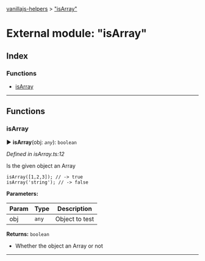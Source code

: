 [vanillajs-helpers](../README.md) > ["isArray"](../modules/_isarray_.md)



# External module: "isArray"

## Index

### Functions

* [isArray](_isarray_.md#isarray)



---
## Functions
<a id="isarray"></a>

###  isArray

► **isArray**(obj: *`any`*): `boolean`



*Defined in isArray.ts:12*



Is the given object an Array

    isArray([1,2,3]); // -> true
    isArray('string'); // -> false


**Parameters:**

| Param | Type | Description |
| ------ | ------ | ------ |
| obj | `any`   |  Object to test |





**Returns:** `boolean`
- Whether the object an Array or not






___


